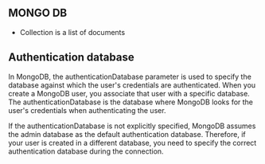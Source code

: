 ## MONGO DB
- Collection is a list of documents

## Authentication database
In MongoDB, the authenticationDatabase parameter is used to specify the database against which the user's credentials are authenticated. When you create a MongoDB user, you associate that user with a specific database. The authenticationDatabase is the database where MongoDB looks for the user's credentials when authenticating the user.

If the authenticationDatabase is not explicitly specified, MongoDB assumes the admin database as the default authentication database. Therefore, if your user is created in a different database, you need to specify the correct authentication database during the connection.